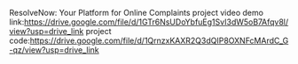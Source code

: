 ResolveNow: Your Platform for Online Complaints
project video demo link:https://drive.google.com/file/d/1GTr6NsUDoYbfuEg1SvI3dW5oB7Afqv8l/view?usp=drive_link
project code:https://drive.google.com/file/d/1QrnzxKAXR2Q3dQIP8OXNFcMArdC_G-qz/view?usp=drive_link
